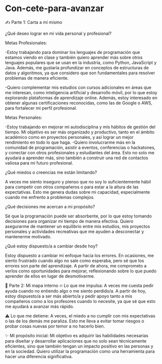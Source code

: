 # Con-cete-para-avanzar
✍️ Parte 1: Carta a mí mismo

¿Qué deseo lograr en mi vida personal y profesional?

Metas Profesionales:

-Estoy trabajando para dominar los lenguajes de programación que estamos viendo en clase y también quiero aprender más sobre otros lenguajes populares que se usan en la industria, como Python, JavaScript y Java. Además, me gustaría profundizar en conceptos de estructuras de datos y algoritmos, ya que considero que son fundamentales para resolver problemas de manera eficiente.

-Quiero complementar mis estudios con cursos adicionales en áreas que me interesan, como inteligencia artificial y desarrollo móvil, por lo que estoy explorando plataformas de aprendizaje online. Además, estoy interesado en obtener algunas certificaciones reconocidas, como las de Google o AWS, para fortalecer mi perfil profesional.

Metas Personales:

-Estoy trabajando en mejorar mi autodisciplina y mis hábitos de gestión del tiempo. Mi objetivo es ser más organizado y productivo, tanto en el ámbito académico como en proyectos personales, y así lograr un mejor rendimiento en todo lo que haga.
-Quiero involucrarme más en la comunidad de programación, asistir a eventos, conferencias o hackatones, y conectar con otros profesionales y estudiantes del área. Esto no solo me ayudará a aprender más, sino también a construir una red de contactos valiosa para mi futuro profesional.


¿Qué miedos o creencias me están limitando?

A veces me siento inseguro y pienso que no soy lo suficientemente hábil para competir con otros compañeros o para estar a la altura de las expectativas. Esto me genera dudas sobre mi capacidad, especialmente cuando me enfrento a problemas complejos.

¿Qué decisiones me acercan a mi propósito?

Sé que la programación puede ser absorbente, por lo que estoy tomando decisiones para organizar mi tiempo de manera efectiva. Quiero asegurarme de mantener un equilibrio entre mis estudios, mis proyectos personales y actividades recreativas que me ayuden a desconectar y mantenerme motivado.

¿Qué estoy dispuesto/a a cambiar desde hoy?

Estoy dispuesto a cambiar mi enfoque hacia los errores. En ocasiones, me siento frustrado cuando algo no sale como esperaba, pero sé que los errores son parte del aprendizaje. A partir de ahora, me comprometo a verlos como oportunidades para mejorar, reflexionando sobre lo que puedo aprender de ellos en lugar de desmotivarme.



💬 Parte 2: Mi mapa interno
🔥 Lo que me impulsa:
A veces me cuesta pedir ayuda cuando no entiendo algo o me siento perdido/a. A partir de hoy, estoy dispuesto/a a ser más abierto/a y pedir apoyo tanto a mis compañeros como a los profesores cuando lo necesite, ya que sé que esto me ayudará a avanzar más rápido.

⚠️ Lo que me detiene:
A veces, el miedo a no cumplir con mis expectativas o las de los demás me paraliza. Esto me lleva a evitar tomar riesgos o probar cosas nuevas por temor a no hacerlo bien.

✨ Mi propósito inicial:
Mi objetivo es adquirir las habilidades necesarias para diseñar y desarrollar aplicaciones que no solo sean técnicamente eficientes, sino que también tengan un impacto positivo en las personas y en la sociedad. Quiero utilizar la programación como una herramienta para hacer una diferencia significativa.




